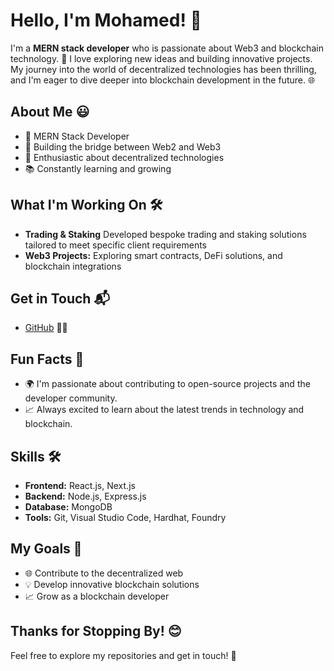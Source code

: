 # Hello, I'm Mohamed! 👋

I'm a **MERN stack developer** who is passionate about Web3 and blockchain technology. 🚀 I love exploring new ideas and building innovative projects. My journey into the world of decentralized technologies has been thrilling, and I'm eager to dive deeper into blockchain development in the future. 🌐

## About Me 😃

- 🌟 MERN Stack Developer
- 🌉 Building the bridge between Web2 and Web3
- 🔐 Enthusiastic about decentralized technologies
- 📚 Constantly learning and growing

## What I'm Working On 🛠️
- **Trading & Staking** Developed bespoke trading and staking solutions tailored to meet specific client requirements
- **Web3 Projects:** Exploring smart contracts, DeFi solutions, and blockchain integrations

## Get in Touch 📬

- [GitHub](https://github.com/mohamed-Decentralized) 👨‍💻

## Fun Facts 🎉

- 🌍 I'm passionate about contributing to open-source projects and the developer community.
- 📈 Always excited to learn about the latest trends in technology and blockchain.

## Skills 🛠️

- **Frontend:** React.js, Next.js
- **Backend:** Node.js, Express.js
- **Database:** MongoDB
- **Tools:** Git, Visual Studio Code, Hardhat, Foundry

## My Goals 🚀

- 🌐 Contribute to the decentralized web
- 💡 Develop innovative blockchain solutions
- 📈 Grow as a blockchain developer

## Thanks for Stopping By! 😊

Feel free to explore my repositories and get in touch! 🌟
